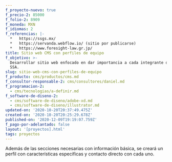 ```yaml
---
f_proyecto-nuevo: true
f_precio-2: 85000
f_folio-2: 8909
f_moneda: MXN
f_idiomas: 2
f_referencias: |-
  *   https://ssgs.mx/
  *   https://servanda.webflow.io/ (sitio por publicarse)
  *   https://www.foresight-law.gr.jp/
title: Sitio web CMS con perfiles de equipo
f_objetivo: >-
  Desarrollar sitio web enfocado en dar importancia a cada integrante del equipo
  SSA.
slug: sitio-web-cms-con-perfiles-de-equipo
f_producto: cms/productos/cms.md
f_consultor-responsable-2: cms/consultores/daniel.md
f_programacion-2:
  - cms/tecnologias/a-definir.md
f_software-de-diseno-2:
  - cms/software-de-diseno/adobe-xd.md
  - cms/software-de-diseno/illustrator.md
updated-on: '2020-10-20T20:37:49.475Z'
created-on: '2020-10-20T20:25:29.678Z'
published-on: '2020-12-09T19:19:07.759Z'
f_pago-por-adelantado: false
layout: '[proyectos].html'
tags: proyectos
---
```


Además de las secciones necesarias con información básica, se creará un perfil con características especificas y contacto directo con cada uno.
